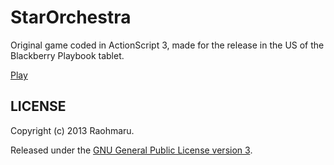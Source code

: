 StarOrchestra
=======

Original game coded in ActionScript 3, made for the release in the US of the Blackberry Playbook tablet.

[Play](http://raohmaru.com/lab/game/star-orchestra/)


LICENSE
-------

Copyright (c) 2013 Raohmaru.

Released under the [GNU General Public License version 3](http://www.gnu.org/copyleft/gpl.html).
